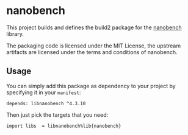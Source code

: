 # nanobench

This project builds and defines the build2 package for the [nanobench](https://github.com/martinus/nanobench) library.

The packaging code is licensed under the MIT License, the upstream artifacts are licensed under the terms and conditions of nanobench.

## Usage

You can simply add this package as dependency to your project by specifying it in your `manifest`:

```
depends: libnanobench ^4.3.10
```

Then just pick the targets that you need:

```
import libs  = libnanobench%lib{nanobench}
```
